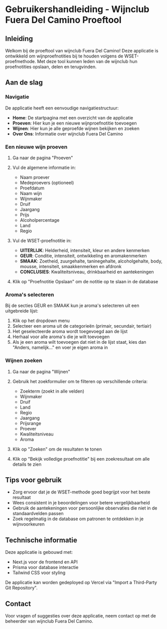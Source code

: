# Gebruikershandleiding - Wijnclub Fuera Del Camino Proeftool

## Inleiding

Welkom bij de proeftool van wijnclub Fuera Del Camino! Deze applicatie is ontwikkeld om wijnproefnotities bij te houden volgens de WSET-proefmethode. Met deze tool kunnen leden van de wijnclub hun proefnotities opslaan, delen en terugvinden.

## Aan de slag

### Navigatie

De applicatie heeft een eenvoudige navigatiestructuur:
- **Home**: De startpagina met een overzicht van de applicatie
- **Proeven**: Hier kun je een nieuwe wijnproefnotitie toevoegen
- **Wijnen**: Hier kun je alle geproefde wijnen bekijken en zoeken
- **Over Ons**: Informatie over wijnclub Fuera Del Camino

### Een nieuwe wijn proeven

1. Ga naar de pagina "Proeven"
2. Vul de algemene informatie in:
   - Naam proever
   - Medeproevers (optioneel)
   - Proefdatum
   - Naam wijn
   - Wijnmaker
   - Druif
   - Jaargang
   - Prijs
   - Alcoholpercentage
   - Land
   - Regio

3. Vul de WSET-proefnotitie in:
   - **UITERLIJK**: Helderheid, intensiteit, kleur en andere kenmerken
   - **GEUR**: Conditie, intensiteit, ontwikkeling en aromakenmerken
   - **SMAAK**: Zoetheid, zuurgehalte, taninegehalte, alcoholgehalte, body, mousse, intensiteit, smaakkenmerken en afdronk
   - **CONCLUSIES**: Kwaliteitsniveau, drinkbaarheid en aantekeningen

4. Klik op "Proefnotitie Opslaan" om de notitie op te slaan in de database

### Aroma's selecteren

Bij de secties GEUR en SMAAK kun je aroma's selecteren uit een uitgebreide lijst:

1. Klik op het dropdown menu
2. Selecteer een aroma uit de categorieën (primair, secundair, tertiair)
3. Het geselecteerde aroma wordt toegevoegd aan de lijst
4. Herhaal voor alle aroma's die je wilt toevoegen
5. Als je een aroma wilt toevoegen dat niet in de lijst staat, kies dan "Anders, namelijk..." en voer je eigen aroma in

### Wijnen zoeken

1. Ga naar de pagina "Wijnen"
2. Gebruik het zoekformulier om te filteren op verschillende criteria:
   - Zoekterm (zoekt in alle velden)
   - Wijnmaker
   - Druif
   - Land
   - Regio
   - Jaargang
   - Prijsrange
   - Proever
   - Kwaliteitsniveau
   - Aroma

3. Klik op "Zoeken" om de resultaten te tonen
4. Klik op "Bekijk volledige proefnotitie" bij een zoekresultaat om alle details te zien

## Tips voor gebruik

- Zorg ervoor dat je de WSET-methode goed begrijpt voor het beste resultaat
- Wees consistent in je beoordelingen voor betere vergelijkbaarheid
- Gebruik de aantekeningen voor persoonlijke observaties die niet in de standaardvelden passen
- Zoek regelmatig in de database om patronen te ontdekken in je wijnvoorkeuren

## Technische informatie

Deze applicatie is gebouwd met:
- Next.js voor de frontend en API
- Prisma voor database interactie
- Tailwind CSS voor styling

De applicatie kan worden gedeployed op Vercel via "Import a Third-Party Git Repository".

## Contact

Voor vragen of suggesties over deze applicatie, neem contact op met de beheerder van wijnclub Fuera Del Camino.
